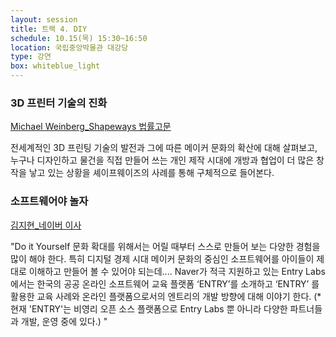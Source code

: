 ```yaml
---
layout: session
title: 트랙 4. DIY
schedule: 10.15(목) 15:30~16:50
location: 국립중앙박물관 대강당
type: 강연
box: whiteblue_light
---
```


### 3D 프린터 기술의 진화

[Michael Weinberg_Shapeways 법률고문](/speakers.html#speaker9)

전세계적인 3D 프린팅 기술의 발전과 그에 따른 메이커 문화의 확산에 대해 살펴보고, 누구나 디자인하고 물건을 직접 만들어 쓰는 개인 제작 시대에 개방과 협업이 더 많은 창작을 낳고 있는 상황을 셰이프웨이즈의 사례를 통해 구체적으로 들어본다.

### 소프트웨어야 놀자

[김지현_네이버 이사](/speakers.html#speaker10)

"Do it Yourself 문화 확대를 위해서는 어릴 때부터 스스로 만들어 보는 다양한 경험을 많이 해야 한다. 특히 디지털 경제 시대 메이커 문화의 중심인 소프트웨어를 아이들이 제대로 이해하고 만들어 볼 수 있어야 되는데....
Naver가 적극 지원하고 있는 Entry Labs에서는 한국의 공공 온라인 소프트웨어 교육 플랫폼 ‘ENTRY’를 소개하고 ‘ENTRY’ 를 활용한 교육 사례와 온라인 플랫폼으로서의 엔트리의 개발 방향에 대해 이야기 한다.
(*현재 'ENTRY'는 비영리 오픈 소스 플랫폼으로 Entry Labs 뿐 아니라 다양한 파트너들과 개발, 운영 중에 있다.) "
